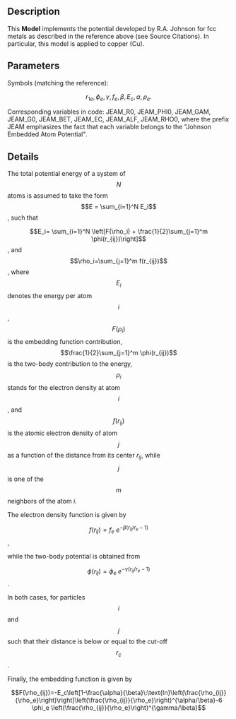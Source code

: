 ## Description
This **Model** implements the potential developed by R.A. Johnson for fcc metals as described in the reference above (see Source Citations). In particular, this model is applied to copper (Cu).

## Parameters
Symbols (matching the reference):

$$ r_{1e}, \phi_e, \gamma, f_e, \beta, E_c, \alpha, \rho_e.$$

Corresponding variables in code:
JEAM\_R0, JEAM\_PHI0, JEAM\_GAM, JEAM\_G0, JEAM\_BET, JEAM\_EC, JEAM\_ALF, JEAM\_RHO0, 
where the prefix JEAM emphasizes the fact that each variable belongs to the "Johnson Embedded Atom Potential".

## Details

The total potential energy of a system of $$N$$ atoms is assumed to take the form $$E = \sum_{i=1}^N E_i$$, such that

$$E_i= \sum_{i=1}^N \left[F(\rho_i) + \frac{1}{2}\sum_{j=1}^m  \phi(r_{ij})\right]$$,
and
$$\rho_i=\sum_{j=1}^m f(r_{ij})$$,
where $$E_i$$ denotes the energy per atom $$i$$, $$F(\rho_i)$$ is the embedding function contribution, $$\frac{1}{2}\sum_{j=1}^m  \phi(r_{ij})$$ is the two-body contribution to the energy, $$\rho_i$$ stands for the electron density at atom $$i$$, and $$f(r_{ij})$$ is the atomic electron density of atom $$j$$ as a function of the distance from its center $r_{ij}$, while $$j$$ is one of the $$m$$ neighbors of the atom $i$.

The electron density function is given by

$$f(r_{ij})=f_e\: e^{-\beta (r_{ij}/r_e-1)}$$,

while the two-body potential is obtained from

$$\phi(r_{ij})= \phi_e\: e^{-\gamma(r_{ij}/r_e-1)}$$.

In both cases, for particles $$i$$ and $$j$$ such that their distance is below or equal to the cut-off $$r_c$$. 

Finally, the embedding function is given by 

$$F(\rho_{ij})=-E_c\left[1-\frac{\alpha}{\beta}\:\text{ln}\left(\frac{\rho_{ij}}{\rho_e}\right)\right]\left(\frac{\rho_{ij}}{\rho_e}\right)^{\alpha/\beta}-6 \phi_e \left(\frac{\rho_{ij}}{\rho_e}\right)^{\gamma/\beta}$$
